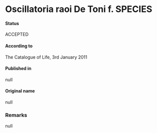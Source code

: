 # Oscillatoria raoi De Toni f. SPECIES

#### Status
ACCEPTED

#### According to
The Catalogue of Life, 3rd January 2011

#### Published in
null

#### Original name
null

### Remarks
null